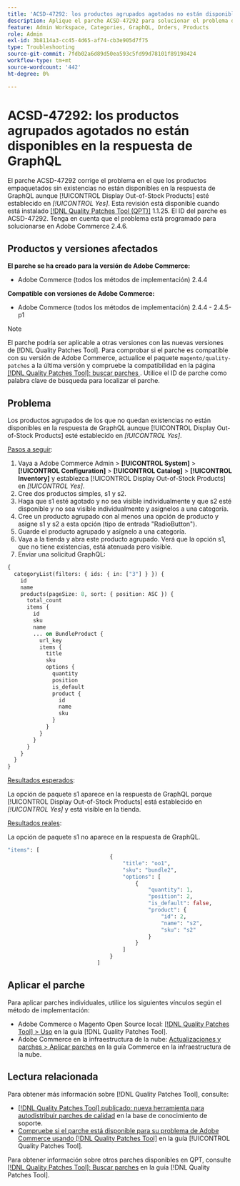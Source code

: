 ```yaml
---
title: 'ACSD-47292: los productos agrupados agotados no están disponibles en la respuesta de GraphQL'
description: Aplique el parche ACSD-47292 para solucionar el problema de Adobe Commerce en el que los productos agrupados sin existencias no están disponibles en la respuesta de GraphQL aunque "mostrar productos sin existencias" esté establecido en Sí.
feature: Admin Workspace, Categories, GraphQL, Orders, Products
role: Admin
exl-id: 3b8114a3-cc45-4d65-af74-cb3e905d7f75
type: Troubleshooting
source-git-commit: 7fdb02a6d89d50ea593c5fd99d78101f89198424
workflow-type: tm+mt
source-wordcount: '442'
ht-degree: 0%

---
```


# ACSD-47292: los productos agrupados agotados no están disponibles en la respuesta de GraphQL

El parche ACSD-47292 corrige el problema en el que los productos empaquetados sin existencias no están disponibles en la respuesta de GraphQL aunque [!UICONTROL Display Out-of-Stock Products] esté establecido en *[!UICONTROL Yes]*. Esta revisión está disponible cuando está instalado [[!DNL Quality Patches Tool (QPT)]](https://experienceleague.adobe.com/es/docs/commerce-operations/tools/quality-patches-tool/quality-patches-tool-to-self-serve-quality-patches) 1.1.25. El ID del parche es ACSD-47292. Tenga en cuenta que el problema está programado para solucionarse en Adobe Commerce 2.4.6.

## Productos y versiones afectados

**El parche se ha creado para la versión de Adobe Commerce:**

* Adobe Commerce (todos los métodos de implementación) 2.4.4

**Compatible con versiones de Adobe Commerce:**

* Adobe Commerce (todos los métodos de implementación) 2.4.4 - 2.4.5-p1

>[!NOTE]
>
>El parche podría ser aplicable a otras versiones con las nuevas versiones de [!DNL Quality Patches Tool]. Para comprobar si el parche es compatible con su versión de Adobe Commerce, actualice el paquete `magento/quality-patches` a la última versión y compruebe la compatibilidad en la página [[!DNL Quality Patches Tool]: buscar parches ](https://experienceleague.adobe.com/tools/commerce-quality-patches/index.html?lang=es). Utilice el ID de parche como palabra clave de búsqueda para localizar el parche.

## Problema

Los productos agrupados de los que no quedan existencias no están disponibles en la respuesta de GraphQL aunque [!UICONTROL Display Out-of-Stock Products] esté establecido en *[!UICONTROL Yes]*.

<u>Pasos a seguir</u>:

1. Vaya a Adobe Commerce Admin > **[!UICONTROL System]** > **[!UICONTROL Configuration]** > **[!UICONTROL Catalog]** > **[!UICONTROL Inventory]** y establezca [!UICONTROL Display Out-of-Stock Products] en *[!UICONTROL Yes]*.
1. Cree dos productos simples, s1 y s2.
1. Haga que s1 esté agotado y no sea visible individualmente y que s2 esté disponible y no sea visible individualmente y asígnelos a una categoría.
1. Cree un producto agrupado con al menos una opción de producto y asigne s1 y s2 a esta opción (tipo de entrada &quot;RadioButton&quot;).
1. Guarde el producto agrupado y asígnelo a una categoría.
1. Vaya a la tienda y abra este producto agrupado. Verá que la opción s1, que no tiene existencias, está atenuada pero visible.
1. Enviar una solicitud GraphQL:

```GraphQL
{
  categoryList(filters: { ids: { in: ["3"] } }) {
    id
    name
    products(pageSize: 8, sort: { position: ASC }) {
      total_count
      items {
        id
        sku
        name
        ... on BundleProduct {
          url_key
          items {
            title
            sku
            options {
              quantity
              position
              is_default
              product {
                id
                name
                sku
              }
            }
          }
        }
      }
    }
  }
}
```

<u>Resultados esperados</u>:

La opción de paquete s1 aparece en la respuesta de GraphQL porque [!UICONTROL Display Out-of-Stock Products] está establecido en *[!UICONTROL Yes]* y está visible en la tienda.

<u>Resultados reales</u>:

La opción de paquete s1 no aparece en la respuesta de GraphQL.

```GraphQL
"items": [
                                {
                                    "title": "oo1",
                                    "sku": "bundle2",
                                    "options": [
                                        {
                                            "quantity": 1,
                                            "position": 2,
                                            "is_default": false,
                                            "product": {
                                                "id": 2,
                                                "name": "s2",
                                                "sku": "s2"
                                            }
                                        }
                                    ]
                                }
                            ]
```

## Aplicar el parche

Para aplicar parches individuales, utilice los siguientes vínculos según el método de implementación:

* Adobe Commerce o Magento Open Source local: [[!DNL Quality Patches Tool] > Uso](/help/tools/quality-patches-tool/usage.md) en la guía [!DNL Quality Patches Tool].
* Adobe Commerce en la infraestructura de la nube: [Actualizaciones y parches > Aplicar parches](https://experienceleague.adobe.com/docs/commerce-cloud-service/user-guide/develop/upgrade/apply-patches.html?lang=es) en la guía Commerce en la infraestructura de la nube.

## Lectura relacionada

Para obtener más información sobre [!DNL Quality Patches Tool], consulte:

* [[!DNL Quality Patches Tool] publicado: nueva herramienta para autodistribuir parches de calidad](https://experienceleague.adobe.com/es/docs/commerce-operations/tools/quality-patches-tool/quality-patches-tool-to-self-serve-quality-patches) en la base de conocimiento de soporte.
* [Compruebe si el parche está disponible para su problema de Adobe Commerce usando [!DNL Quality Patches Tool]](/help/tools/quality-patches-tool/patches-available-in-qpt/check-patch-for-magento-issue-with-magento-quality-patches.md) en la guía [!UICONTROL Quality Patches Tool].


Para obtener información sobre otros parches disponibles en QPT, consulte [[!DNL Quality Patches Tool]: Buscar parches](https://experienceleague.adobe.com/tools/commerce-quality-patches/index.html?lang=es) en la guía [!DNL Quality Patches Tool].
